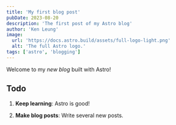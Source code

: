 ```yaml
---
title: 'My first blog post'
pubDate: 2023-08-20
description: 'The first post of my Astro blog'
author: 'Ken Leung'
image:
  url: 'https://docs.astro.build/assets/full-logo-light.png'
  alt: 'The full Astro logo.'
tags: ['astro', 'blogging']
---
```


Welcome to my _new blog_ built with Astro!

## Todo

1. **Keep learning**: Astro is good!

2. **Make blog posts**: Write several new posts.
